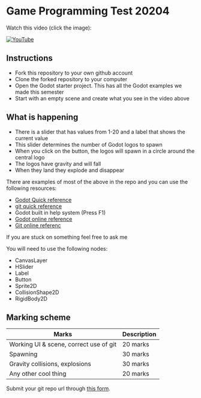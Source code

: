 # Game Programming Test 20204

Watch this video (click the image): 

[![YouTube](http://img.youtube.com/vi/dccz5Wc2Cs8/0.jpg)](https://www.youtube.com/watch?v=dccz5Wc2Cs8)

## Instructions

- Fork this repository to your own github account
- Clone the forked repository to your computer
- Open the Godot starter project. This has all the Godot examples we made this semester
- Start with an empty scene and create what you see in the video above

## What is happening

- There is a slider that has values from 1-20 and a label that shows the current value
- This slider determines the number of Godot logos to spawn
- When you click on the button, the logos will spawn in a circle around the central logo
- The logos have gravity and will fall
- When they land they explode and disappear

There are examples of most of the above in the repo and you can use the following resources:

- [Godot Quick reference](https://github.com/skooter500/csresources/blob/master/godot_ref.pdf)
- [git quick reference](https://github.com/skooter500/csresources/blob/master/git_ref.pdf)
- Godot built in help system (Press F1)
- [Godot online reference](https://docs.godotengine.org/en/stable/tutorials/scripting/gdscript/gdscript_basics.html) 
- [Git online referenc](https://git-scm.com/docs)

If you are stuck on something feel free to ask me

You will need to use the following nodes:

- CanvasLayer
- HSlider
- Label
- Button
- Sprite2D
- CollisionShape2D
- RigidBody2D

## Marking scheme

| Marks | Description |
|-------|-------------|
| Working UI & scene, correct use of git | 20 marks |
| Spawning | 30 marks  |
| Gravity collisions, explosions  | 30 marks |
| Any other cool thing | 20 marks  |

Submit your git repo url through [this form](https://forms.office.com/Pages/ResponsePage.aspx?id=yxdjdkjpX06M7Nq8ji_V2ou3qmFXqEdGlmiD1Myl3gNUNjdVT0NESFY2MFk2Uk9NS01OREpaNEtBSC4u).